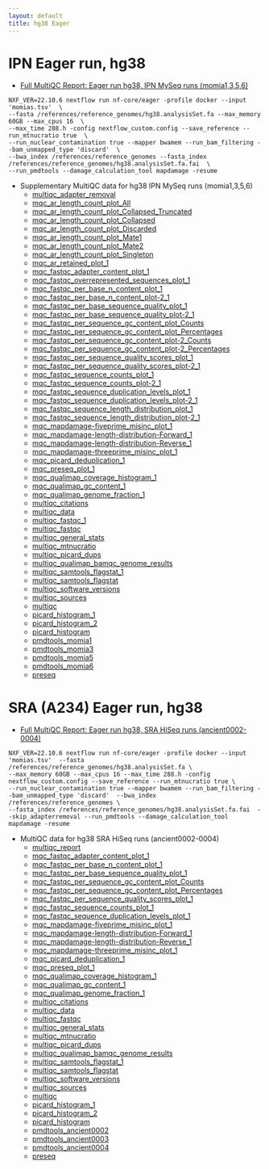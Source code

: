 ```yaml
---
layout: default
title: hg38 Eager
---
```


# IPN Eager run, hg38
- [Full MultiQC Report: Eager run hg38, IPN MySeq runs (momia1,3,5,6)](eager_hg38/ipn/multiqc_report.html)
```
NXF_VER=22.10.6 nextflow run nf-core/eager -profile docker --input 'momias.tsv'  \
--fasta /references/reference_genomes/hg38.analysisSet.fa --max_memory 60GB --max_cpus 16  \
--max_time 288.h -config nextflow_custom.config --save_reference --run_mtnucratio true  \ 
--run_nuclear_contamination true --mapper bwamem --run_bam_filtering --bam_unmapped_type 'discard'  \
--bwa_index /references/reference_genomes --fasta_index /references/reference_genomes/hg38.analysisSet.fa.fai  \
--run_pmdtools --damage_calculation_tool mapdamage -resume
```
- Supplementary MultiQC data for hg38 IPN MySeq runs (momia1,3,5,6)
  - [multiqc_adapter_removal](eager_hg38/ipn/multiqc_data/multiqc_adapter_removal.txt)
  - [mqc_ar_length_count_plot_All](eager_hg38/ipn/multiqc_data/mqc_ar_length_count_plot_All.txt)
  - [mqc_ar_length_count_plot_Collapsed_Truncated](eager_hg38/ipn/multiqc_data/mqc_ar_length_count_plot_Collapsed_Truncated.txt)
  - [mqc_ar_length_count_plot_Collapsed](eager_hg38/ipn/multiqc_data/mqc_ar_length_count_plot_Collapsed.txt)
  - [mqc_ar_length_count_plot_Discarded](eager_hg38/ipn/multiqc_data/mqc_ar_length_count_plot_Discarded.txt)
  - [mqc_ar_length_count_plot_Mate1](eager_hg38/ipn/multiqc_data/mqc_ar_length_count_plot_Mate1.txt)
  - [mqc_ar_length_count_plot_Mate2](eager_hg38/ipn/multiqc_data/mqc_ar_length_count_plot_Mate2.txt)
  - [mqc_ar_length_count_plot_Singleton](eager_hg38/ipn/multiqc_data/mqc_ar_length_count_plot_Singleton.txt)
  - [mqc_ar_retained_plot_1](eager_hg38/ipn/multiqc_data/mqc_ar_retained_plot_1.txt)
  - [mqc_fastqc_adapter_content_plot_1](eager_hg38/ipn/multiqc_data/mqc_fastqc_adapter_content_plot_1.txt)
  - [mqc_fastqc_overrepresented_sequences_plot_1](eager_hg38/ipn/multiqc_data/mqc_fastqc_overrepresented_sequences_plot_1.txt)
  - [mqc_fastqc_per_base_n_content_plot_1](eager_hg38/ipn/multiqc_data/mqc_fastqc_per_base_n_content_plot_1.txt)
  - [mqc_fastqc_per_base_n_content_plot-2_1](eager_hg38/ipn/multiqc_data/mqc_fastqc_per_base_n_content_plot-2_1.txt)
  - [mqc_fastqc_per_base_sequence_quality_plot_1](eager_hg38/ipn/multiqc_data/mqc_fastqc_per_base_sequence_quality_plot_1.txt)
  - [mqc_fastqc_per_base_sequence_quality_plot-2_1](eager_hg38/ipn/multiqc_data/mqc_fastqc_per_base_sequence_quality_plot-2_1.txt)
  - [mqc_fastqc_per_sequence_gc_content_plot_Counts](eager_hg38/ipn/multiqc_data/mqc_fastqc_per_sequence_gc_content_plot_Counts.txt)
  - [mqc_fastqc_per_sequence_gc_content_plot_Percentages](eager_hg38/ipn/multiqc_data/mqc_fastqc_per_sequence_gc_content_plot_Percentages.txt)
  - [mqc_fastqc_per_sequence_gc_content_plot-2_Counts](eager_hg38/ipn/multiqc_data/mqc_fastqc_per_sequence_gc_content_plot-2_Counts.txt)
  - [mqc_fastqc_per_sequence_gc_content_plot-2_Percentages](eager_hg38/ipn/multiqc_data/mqc_fastqc_per_sequence_gc_content_plot-2_Percentages.txt)
  - [mqc_fastqc_per_sequence_quality_scores_plot_1](eager_hg38/ipn/multiqc_data/mqc_fastqc_per_sequence_quality_scores_plot_1.txt)
  - [mqc_fastqc_per_sequence_quality_scores_plot-2_1](eager_hg38/ipn/multiqc_data/mqc_fastqc_per_sequence_quality_scores_plot-2_1.txt)
  - [mqc_fastqc_sequence_counts_plot_1](eager_hg38/ipn/multiqc_data/mqc_fastqc_sequence_counts_plot_1.txt)
  - [mqc_fastqc_sequence_counts_plot-2_1](eager_hg38/ipn/multiqc_data/mqc_fastqc_sequence_counts_plot-2_1.txt)
  - [mqc_fastqc_sequence_duplication_levels_plot_1](eager_hg38/ipn/multiqc_data/mqc_fastqc_sequence_duplication_levels_plot_1.txt)
  - [mqc_fastqc_sequence_duplication_levels_plot-2_1](eager_hg38/ipn/multiqc_data/mqc_fastqc_sequence_duplication_levels_plot-2_1.txt)
  - [mqc_fastqc_sequence_length_distribution_plot_1](eager_hg38/ipn/multiqc_data/mqc_fastqc_sequence_length_distribution_plot_1.txt)
  - [mqc_fastqc_sequence_length_distribution_plot-2_1](eager_hg38/ipn/multiqc_data/mqc_fastqc_sequence_length_distribution_plot-2_1.txt)
  - [mqc_mapdamage-fiveprime_misinc_plot_1](eager_hg38/ipn/multiqc_data/mqc_mapdamage-fiveprime_misinc_plot_1.txt)
  - [mqc_mapdamage-length-distribution-Forward_1](eager_hg38/ipn/multiqc_data/mqc_mapdamage-length-distribution-Forward_1.txt)
  - [mqc_mapdamage-length-distribution-Reverse_1](eager_hg38/ipn/multiqc_data/mqc_mapdamage-length-distribution-Reverse_1.txt)
  - [mqc_mapdamage-threeprime_misinc_plot_1](eager_hg38/ipn/multiqc_data/mqc_mapdamage-threeprime_misinc_plot_1.txt)
  - [mqc_picard_deduplication_1](eager_hg38/ipn/multiqc_data/mqc_picard_deduplication_1.txt)
  - [mqc_preseq_plot_1](eager_hg38/ipn/multiqc_data/mqc_preseq_plot_1.txt)
  - [mqc_qualimap_coverage_histogram_1](eager_hg38/ipn/multiqc_data/mqc_qualimap_coverage_histogram_1.txt)
  - [mqc_qualimap_gc_content_1](eager_hg38/ipn/multiqc_data/mqc_qualimap_gc_content_1.txt)
  - [mqc_qualimap_genome_fraction_1](eager_hg38/ipn/multiqc_data/mqc_qualimap_genome_fraction_1.txt)
  - [multiqc_citations](eager_hg38/ipn/multiqc_data/multiqc_citations.txt)
  - [multiqc_data](eager_hg38/ipn/multiqc_data/multiqc_data.json)
  - [multiqc_fastqc_1](eager_hg38/ipn/multiqc_data/multiqc_fastqc_1.txt)
  - [multiqc_fastqc](eager_hg38/ipn/multiqc_data/multiqc_fastqc.txt)
  - [multiqc_general_stats](eager_hg38/ipn/multiqc_data/multiqc_general_stats.txt)
  - [multiqc_mtnucratio](eager_hg38/ipn/multiqc_data/multiqc_mtnucratio.txt)
  - [multiqc_picard_dups](eager_hg38/ipn/multiqc_data/multiqc_picard_dups.txt)
  - [multiqc_qualimap_bamqc_genome_results](eager_hg38/ipn/multiqc_data/multiqc_qualimap_bamqc_genome_results.txt)
  - [multiqc_samtools_flagstat_1](eager_hg38/ipn/multiqc_data/multiqc_samtools_flagstat_1.txt)
  - [multiqc_samtools_flagstat](eager_hg38/ipn/multiqc_data/multiqc_samtools_flagstat.txt)
  - [multiqc_software_versions](eager_hg38/ipn/multiqc_data/multiqc_software_versions.txt)
  - [multiqc_sources](eager_hg38/ipn/multiqc_data/multiqc_sources.txt)
  - [multiqc](eager_hg38/ipn/multiqc_data/multiqc.log)
  - [picard_histogram_1](eager_hg38/ipn/multiqc_data/picard_histogram_1.txt)
  - [picard_histogram_2](eager_hg38/ipn/multiqc_data/picard_histogram_2.txt)
  - [picard_histogram](eager_hg38/ipn/multiqc_data/picard_histogram.txt)
  - [pmdtools_momia1](eager_hg38/ipn/multiqc_data/pmdtools_momia1.cpg.range.10.txt)
  - [pmdtools_momia3](eager_hg38/ipn/multiqc_data/pmdtools_momia3.cpg.range.10.txt)
  - [pmdtools_momia5](eager_hg38/ipn/multiqc_data/pmdtools_momia5.cpg.range.10.txt)
  - [pmdtools_momia6](eager_hg38/ipn/multiqc_data/pmdtools_momia6.cpg.range.10.txt)
  - [preseq](eager_hg38/ipn/multiqc_data/preseq.txt)

# SRA (A234) Eager run, hg38
- [Full MultiQC Report: Eager run hg38, SRA HiSeq runs (ancient0002-0004)](eager_hg38/a234/multiqc_report.html)
```
NXF_VER=22.10.6 nextflow run nf-core/eager -profile docker --input 'momias.tsv'  --fasta /references/reference_genomes/hg38.analysisSet.fa \
--max_memory 60GB --max_cpus 16 --max_time 288.h -config nextflow_custom.config --save_reference --run_mtnucratio true \
--run_nuclear_contamination true --mapper bwamem --run_bam_filtering --bam_unmapped_type 'discard'  --bwa_index /references/reference_genomes \
--fasta_index /references/reference_genomes/hg38.analysisSet.fa.fai  --skip_adapterremoval --run_pmdtools --damage_calculation_tool mapdamage -resume
```

- MultiQC data for hg38 SRA HiSeq runs (ancient0002-0004)
  - [multiqc_report](eager_hg38/a234/multiqc_report.html)
  - [mqc_fastqc_adapter_content_plot_1](eager_hg38/a234/multiqc_data/mqc_fastqc_adapter_content_plot_1.txt)
  - [mqc_fastqc_per_base_n_content_plot_1](eager_hg38/a234/multiqc_data/mqc_fastqc_per_base_n_content_plot_1.txt)
  - [mqc_fastqc_per_base_sequence_quality_plot_1](eager_hg38/a234/multiqc_data/mqc_fastqc_per_base_sequence_quality_plot_1.txt)
  - [mqc_fastqc_per_sequence_gc_content_plot_Counts](eager_hg38/a234/multiqc_data/mqc_fastqc_per_sequence_gc_content_plot_Counts.txt)
  - [mqc_fastqc_per_sequence_gc_content_plot_Percentages](eager_hg38/a234/multiqc_data/mqc_fastqc_per_sequence_gc_content_plot_Percentages.txt)
  - [mqc_fastqc_per_sequence_quality_scores_plot_1](eager_hg38/a234/multiqc_data/mqc_fastqc_per_sequence_quality_scores_plot_1.txt)
  - [mqc_fastqc_sequence_counts_plot_1](eager_hg38/a234/multiqc_data/mqc_fastqc_sequence_counts_plot_1.txt)
  - [mqc_fastqc_sequence_duplication_levels_plot_1](eager_hg38/a234/multiqc_data/mqc_fastqc_sequence_duplication_levels_plot_1.txt)
  - [mqc_mapdamage-fiveprime_misinc_plot_1](eager_hg38/a234/multiqc_data/mqc_mapdamage-fiveprime_misinc_plot_1.txt)
  - [mqc_mapdamage-length-distribution-Forward_1](eager_hg38/a234/multiqc_data/mqc_mapdamage-length-distribution-Forward_1.txt)
  - [mqc_mapdamage-length-distribution-Reverse_1](eager_hg38/a234/multiqc_data/mqc_mapdamage-length-distribution-Reverse_1.txt)
  - [mqc_mapdamage-threeprime_misinc_plot_1](eager_hg38/a234/multiqc_data/mqc_mapdamage-threeprime_misinc_plot_1.txt)
  - [mqc_picard_deduplication_1](eager_hg38/a234/multiqc_data/mqc_picard_deduplication_1.txt)
  - [mqc_preseq_plot_1](eager_hg38/a234/multiqc_data/mqc_preseq_plot_1.txt)
  - [mqc_qualimap_coverage_histogram_1](eager_hg38/a234/multiqc_data/mqc_qualimap_coverage_histogram_1.txt)
  - [mqc_qualimap_gc_content_1](eager_hg38/a234/multiqc_data/mqc_qualimap_gc_content_1.txt)
  - [mqc_qualimap_genome_fraction_1](eager_hg38/a234/multiqc_data/mqc_qualimap_genome_fraction_1.txt)
  - [multiqc_citations](eager_hg38/a234/multiqc_data/multiqc_citations.txt)
  - [multiqc_data](eager_hg38/a234/multiqc_data/multiqc_data.json.zip)
  - [multiqc_fastqc](eager_hg38/a234/multiqc_data/multiqc_fastqc.txt)
  - [multiqc_general_stats](eager_hg38/a234/multiqc_data/multiqc_general_stats.txt)
  - [multiqc_mtnucratio](eager_hg38/a234/multiqc_data/multiqc_mtnucratio.txt)
  - [multiqc_picard_dups](eager_hg38/a234/multiqc_data/multiqc_picard_dups.txt)
  - [multiqc_qualimap_bamqc_genome_results](eager_hg38/a234/multiqc_data/multiqc_qualimap_bamqc_genome_results.txt)
  - [multiqc_samtools_flagstat_1](eager_hg38/a234/multiqc_data/multiqc_samtools_flagstat_1.txt)
  - [multiqc_samtools_flagstat](eager_hg38/a234/multiqc_data/multiqc_samtools_flagstat.txt.)
  - [multiqc_software_versions](eager_hg38/a234/multiqc_data/multiqc_software_versions.txt)
  - [multiqc_sources](eager_hg38/a234/multiqc_data/multiqc_sources.txt)
  - [multiqc](eager_hg38/a234/multiqc_data/multiqc.log)
  - [picard_histogram_1](eager_hg38/a234/multiqc_data/picard_histogram_1.txt)
  - [picard_histogram_2](eager_hg38/a234/multiqc_data/picard_histogram_2.txt)
  - [picard_histogram](eager_hg38/a234/multiqc_data/picard_histogram.txt)
  - [pmdtools_ancient0002](eager_hg38/a234/multiqc_data/pmdtools_ancient0002.cpg.range.10.txt)
  - [pmdtools_ancient0003](eager_hg38/a234/multiqc_data/pmdtools_ancient0003.cpg.range.10.txt)
  - [pmdtools_ancient0004](eager_hg38/a234/multiqc_data/pmdtools_ancient0004.cpg.range.10.txt)
  - [preseq](eager_hg38/a234/multiqc_data/preseq.txt)
